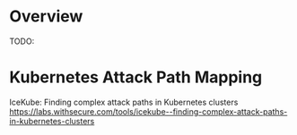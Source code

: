 # Overview

TODO: 

# Kubernetes Attack Path Mapping

IceKube: Finding complex attack paths in Kubernetes clusters
https://labs.withsecure.com/tools/icekube--finding-complex-attack-paths-in-kubernetes-clusters
